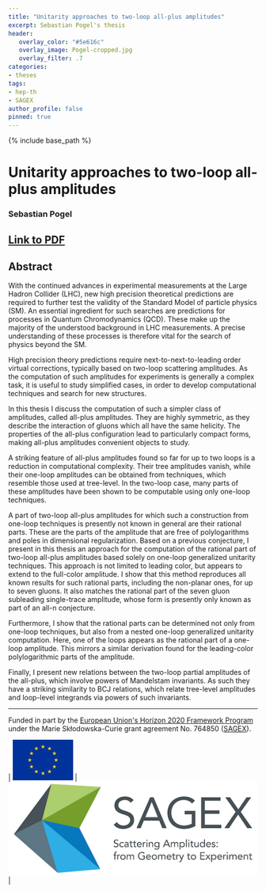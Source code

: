 ```yaml
---
title: "Unitarity approaches to two-loop all-plus amplitudes"
excerpt: Sebastian Pogel's thesis 
header:
   overlay_color: "#5e616c"
   overlay_image: Pogel-cropped.jpg
   overlay_filter: .7
categories:
- theses
tags:
- hep-th
- SAGEX 
author_profile: false
pinned: true
---
```

{% include base_path %}

# Unitarity approaches to two-loop all-plus amplitudes
### Sebastian Pogel

## [Link to PDF](/images/Sebastian%20Pogel%20thesis.pdf)

## Abstract

With the continued advances in experimental measurements at the Large Hadron Collider (LHC), new high precision theoretical predictions are required to further test the validity of the Standard Model of particle physics (SM). An essential ingredient for such searches are predictions for processes in Quantum Chromodynamics (QCD). These make up the majority of the understood background in LHC measurements. A precise understanding of these processes is therefore vital
for the search of physics beyond the SM.

High precision theory predictions require next-to-next-to-leading order virtual corrections, typically based on two-loop scattering amplitudes. As the computation of such amplitudes for experiments is generally a complex task, it is useful to study simplified cases, in order to develop computational techniques and search for new structures.

In this thesis I discuss the computation of such a simpler class of amplitudes, called all-plus amplitudes. They are highly symmetric, as they describe the interaction of gluons which all have the same helicity. The properties of the all-plus configuration lead to particularly compact forms, making all-plus amplitudes convenient objects to study.

A striking feature of all-plus amplitudes found so far for up to two loops is a reduction in computational complexity. Their tree amplitudes vanish, while their one-loop amplitudes can be obtained from techniques, which resemble those used at tree-level. In the two-loop case, many parts of these amplitudes have been shown to be computable using only one-loop techniques.

A part of two-loop all-plus amplitudes for which such a construction from one-loop techniques is presently not known in general are their rational parts. These are the parts of the amplitude that are free of polylogarithms and poles in dimensional regularization. Based on a previous conjecture, I present in this thesis an approach for the computation of the rational part of two-loop all-plus amplitudes based solely on one-loop generalized unitarity techniques. This approach is not limited to leading color, but appears to extend to the full-color amplitude. I show that this method reproduces all known results for such rational parts, including the non-planar ones, for up to seven gluons. It also matches the rational part of the seven gluon subleading single-trace amplitude, whose form is presently only known as part of an all-n conjecture.

Furthermore, I show that the rational parts can be determined not only from one-loop techniques, but also from a nested one-loop generalized unitarity computation. Here, one of the loops appears as the rational part of a one-loop amplitude. This mirrors a similar derivation found for the leading-color polylogarithmic parts of the amplitude.

Finally, I present new relations between the two-loop partial amplitudes of the all-plus, which involve powers of Mandelstam invariants. As such they have a striking similarity to BCJ relations, which relate tree-level amplitudes and loop-level integrands via powers of such invariants.

-----------------

Funded in part by the [European Union's Horizon 2020 Framework Program](https://ec.europa.eu/programmes/horizon2020/) under the Marie Skłodowska-Curie grant agreement No. 764850 ([SAGEX](https://sagex.org)). 

| <img src="/images/eu_flag.jpg" alt="eu_flag" > | <img src="/images/Sagex.jpg" alt="SAGEX-Logo" > |

